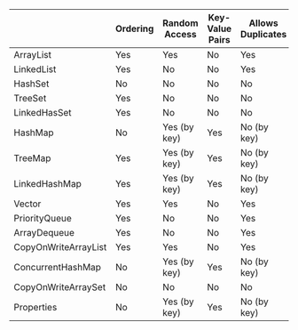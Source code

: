|  |  Ordering  |  Random Access |  Key-Value Pairs | Allows Duplicates  |  Allows Null Values |  Thread Safe |   Blocking Operations|
|---|---|---|---|---|---|---|---|
|  ArrayList |  Yes |  Yes | No  |  Yes | Yes   |  No |  No  | 
|  LinkedList | Yes  | No  | No  |  Yes | Yes  |  No |  No | 
|  HashSet |  No |  No |  No |  No |  Yes |  No |  No  | 
| TreeSet  | Yes  | No  |  No |  No |  No |   No | No | 
|  LinkedHasSet |  Yes |  No |  No |  No |  Yes | No  |No  | 
| HashMap  | No  |  Yes (by key)|  Yes |  No (by key)|  Yes | No  |   No | 
|  TreeMap |  Yes | Yes (by key)  |  Yes |  No (by key) |  No |  No | No  | 
|  LinkedHashMap |  Yes |Yes (by key)    | Yes  |  No (by key) | Yes  |  No |   No |
| Vector  | Yes  |  Yes | No  | Yes  |Yes   | Yes  |  Yes  | 
|PriorityQueue   | 	Yes  | No  | No  | Yes  |  No | No  |  No  | 
| ArrayDequeue  | 	Yes  | No  |  No | Yes  |  No |  No |  No  | 
| CopyOnWriteArrayList  |  Yes |  Yes | No  |  Yes | Yes  | Yes  | No  |  
| ConcurrentHashMap  | No  |Yes (by key)  |  Yes |  No (by key) | Yes |Yes |No | 
|  CopyOnWriteArraySet | No  | No  |  No | No  |  Yes |  Yes |   No | 
|  Properties | No  |Yes (by key) |Yes  |  No (by key) |  No  | Yes  | Yes   | 